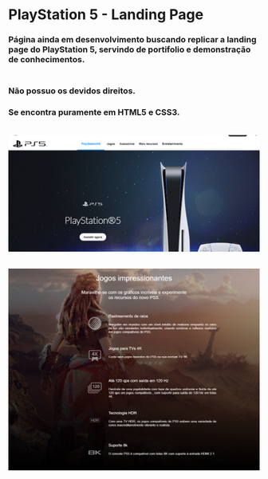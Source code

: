 # PlayStation 5 - Landing Page

### Página ainda em desenvolvimento buscando replicar a landing page do PlayStation 5, servindo de portifolio e demonstração de conhecimentos.  <br><br>

### Não possuo os devidos direitos. 
### Se encontra puramente em HTML5 e CSS3. <br><br>

![Alt text](assets/images/preview1.png) <br><br>

![Alt text](assets/images/preview2.png) 